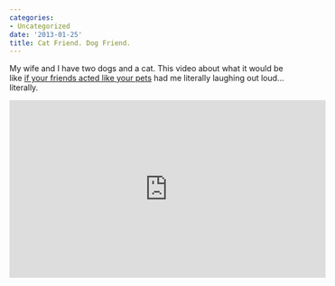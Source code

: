 ```yaml
---
categories:
- Uncategorized
date: '2013-01-25'
title: Cat Friend. Dog Friend.
---
```


My wife and I have two dogs and a cat. This video about what it would be like <a href="https://www.youtube.com/watch?v=GbycvPwr1Wg">if your friends acted like your pets</a> had me literally laughing out loud... literally.

<iframe width="560" height="315" src="https://www.youtube.com/embed/GbycvPwr1Wg?rel=0" frameborder="0" allowfullscreen></iframe>